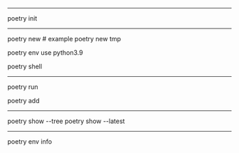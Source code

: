 -------------

poetry init

-------------

poetry new <path> # example poetry new tmp

poetry env use python3.9

poetry shell

------------

poetry run <program>

poetry add <program>

-----------

poetry show --tree
poetry show --latest

-----------

poetry env info


